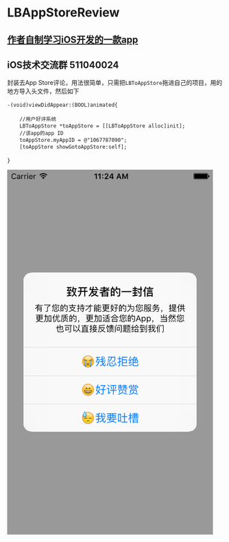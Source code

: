 # LBAppStoreReview

## [作者自制学习iOS开发的一款app](https://itunes.apple.com/cn/app/id1067787090?mt=8)
## iOS技术交流群 511040024

封装去App Store评论，用法很简单，只需把`LBToAppStore`拖进自己的项目，用的地方导入头文件，然后如下

```
-(void)viewDidAppear:(BOOL)animated{
    
    //用户好评系统
    LBToAppStore *toAppStore = [[LBToAppStore alloc]init];
    //该app的app ID
    toAppStore.myAppID = @"1067787090";
    [toAppStore showGotoAppStore:self];

}
```

![(LBAppStoreReview)](https://github.com/AllLuckly/LBAppStoreReview/blob/master/1.png?raw=true)
